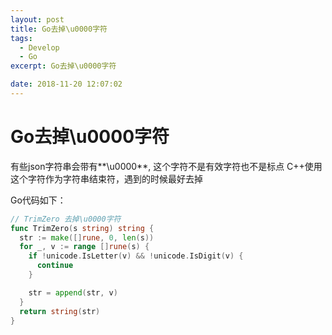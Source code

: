 ```yaml
---
layout: post
title: Go去掉\u0000字符
tags: 
  - Develop
  - Go
excerpt: Go去掉\u0000字符

date: 2018-11-20 12:07:02
---
```


# Go去掉\u0000字符

有些json字符串会带有**\u0000**, 这个字符不是有效字符也不是标点
C++使用这个字符作为字符串结束符，遇到的时候最好去掉

Go代码如下：

```go
// TrimZero 去掉\u0000字符
func TrimZero(s string) string {
  str := make([]rune, 0, len(s))
  for _, v := range []rune(s) {
    if !unicode.IsLetter(v) && !unicode.IsDigit(v) {
      continue
    }

    str = append(str, v)
  }
  return string(str)
}
```